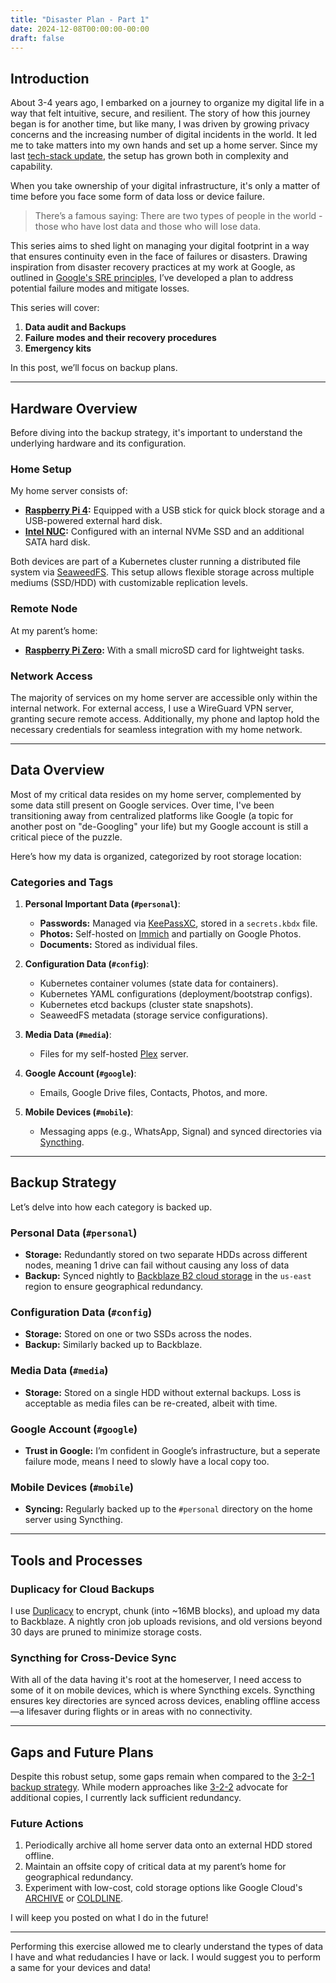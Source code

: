 ```yaml
---
title: "Disaster Plan - Part 1"
date: 2024-12-08T00:00:00-00:00
draft: false
---
```


## Introduction

About 3-4 years ago, I embarked on a journey to organize my digital life in a way that felt intuitive, secure, and resilient. The story of how this journey began is for another time, but like many, I was driven by growing privacy concerns and the increasing number of digital incidents in the world. It led me to take matters into my own hands and set up a home server. Since my last [tech-stack update](https://aagr.xyz/posts/tech-stack/), the setup has grown both in complexity and capability.

When you take ownership of your digital infrastructure, it's only a matter of time before you face some form of data loss or device failure.

> There’s a famous saying: There are two types of people in the world - those who have lost data and those who will lose data.

This series aims to shed light on managing your digital footprint in a way that ensures continuity even in the face of failures or disasters. Drawing inspiration from disaster recovery practices at my work at Google, as outlined in [Google's SRE principles](https://sre.google/sre-book/lessons-learned/), I’ve developed a plan to address potential failure modes and mitigate losses.

This series will cover:
1. **Data audit and Backups**
2. **Failure modes and their recovery procedures**
3. **Emergency kits**

In this post, we’ll focus on backup plans.

---

## Hardware Overview

Before diving into the backup strategy, it's important to understand the underlying hardware and its configuration.

### Home Setup
My home server consists of:
- **[Raspberry Pi 4](https://en.wikipedia.org/wiki/Raspberry_Pi_4):** Equipped with a USB stick for quick block storage and a USB-powered external hard disk.
- **[Intel NUC](https://en.wikipedia.org/wiki/Next_Unit_of_Computing):** Configured with an internal NVMe SSD and an additional SATA hard disk.

Both devices are part of a Kubernetes cluster running a distributed file system via [SeaweedFS](https://github.com/seaweedfs/seaweedfs). This setup allows flexible storage across multiple mediums (SSD/HDD) with customizable replication levels.

### Remote Node
At my parent’s home:
- **[Raspberry Pi Zero](https://www.waveshare.com/wiki/Raspberry_Pi_Zero):** With a small microSD card for lightweight tasks.

### Network Access
The majority of services on my home server are accessible only within the internal network. For external access, I use a WireGuard VPN server, granting secure remote access. Additionally, my phone and laptop hold the necessary credentials for seamless integration with my home network.

---

## Data Overview

Most of my critical data resides on my home server, complemented by some data still present on Google services. Over time, I've been transitioning away from centralized platforms like Google (a topic for another post on "de-Googling" your life) but my Google account is still a critical piece of the puzzle.

Here’s how my data is organized, categorized by root storage location:

### Categories and Tags
1. **Personal Important Data (`#personal`)**:
   - **Passwords:** Managed via [KeePassXC](https://keepassxc.org), stored in a `secrets.kbdx` file.
   - **Photos:** Self-hosted on [Immich](https://immich.app) and partially on Google Photos.
   - **Documents:** Stored as individual files.
   
2. **Configuration Data (`#config`)**:
   - Kubernetes container volumes (state data for containers).
   - Kubernetes YAML configurations (deployment/bootstrap configs).
   - Kubernetes etcd backups (cluster state snapshots).
   - SeaweedFS metadata (storage service configurations).
   
3. **Media Data (`#media`)**:
   - Files for my self-hosted [Plex](https://plex.tv) server.

4. **Google Account (`#google`)**:
   - Emails, Google Drive files, Contacts, Photos, and more.

5. **Mobile Devices (`#mobile`)**:
   - Messaging apps (e.g., WhatsApp, Signal) and synced directories via [Syncthing](https://syncthing.net).

---

## Backup Strategy

Let’s delve into how each category is backed up.

### Personal Data (`#personal`)
- **Storage:** Redundantly stored on two separate HDDs across different nodes, meaning 1 drive can fail without causing any loss of data
- **Backup:** Synced nightly to [Backblaze B2 cloud storage](https://www.backblaze.com/cloud-storage) in the `us-east` region to ensure geographical redundancy.

### Configuration Data (`#config`)
- **Storage:** Stored on one or two SSDs across the nodes.
- **Backup:** Similarly backed up to Backblaze.

### Media Data (`#media`)
- **Storage:** Stored on a single HDD without external backups. Loss is acceptable as media files can be re-created, albeit with time.

### Google Account (`#google`)
- **Trust in Google:** I’m confident in Google’s infrastructure, but a seperate failure mode, means I need to slowly have a local copy too.

### Mobile Devices (`#mobile`)
- **Syncing:** Regularly backed up to the `#personal` directory on the home server using Syncthing.

---

## Tools and Processes

### Duplicacy for Cloud Backups
I use [Duplicacy](https://duplicacy.com/) to encrypt, chunk (into ~16MB blocks), and upload my data to Backblaze. A nightly cron job uploads revisions, and old versions beyond 30 days are pruned to minimize storage costs.

### Syncthing for Cross-Device Sync
With all of the data having it's root at the homeserver, I need access to some of it on mobile devices, which is where Syncthing excels. Syncthing ensures key directories are synced across devices, enabling offline access—a lifesaver during flights or in areas with no connectivity.

---

## Gaps and Future Plans

Despite this robust setup, some gaps remain when compared to the [3-2-1 backup strategy](https://www.seagate.com/gb/en/blog/what-is-a-3-2-1-backup-strategy/). While modern approaches like [3-2-2](https://www.unitrends.com/blog/3-2-1-backup-sucks) advocate for additional copies, I currently lack sufficient redundancy.

### Future Actions
1. Periodically archive all home server data onto an external HDD stored offline.
2. Maintain an offsite copy of critical data at my parent’s home for geographical redundancy.
3. Experiment with low-cost, cold storage options like Google Cloud's [ARCHIVE](https://cloud.google.com/storage/docs/storage-classes#classes) or [COLDLINE](https://cloud.google.com/storage/docs/storage-classes#classes).

I will keep you posted on what I do in the future!

---

Performing this exercise allowed me to clearly understand the types of data I have and what redudancies I have or lack. I would suggest you to perform a same for your devices and data!